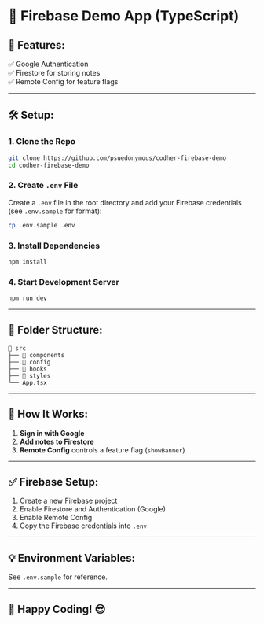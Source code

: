 # 🚀 Firebase Demo App (TypeScript)

## 🌟 Features:

✅ Google Authentication  
✅ Firestore for storing notes  
✅ Remote Config for feature flags

---

## 🛠️ Setup:

### 1. **Clone the Repo**

```sh
git clone https://github.com/psuedonymous/codher-firebase-demo
cd codher-firebase-demo
```

### 2. **Create `.env` File**

Create a `.env` file in the root directory and add your Firebase credentials (see `.env.sample` for format):

```sh
cp .env.sample .env
```

### 3. **Install Dependencies**

```sh
npm install
```

### 4. **Start Development Server**

```sh
npm run dev
```

---

## 📂 **Folder Structure:**

```
📁 src
├── 📁 components
├── 📁 config
├── 📁 hooks
├── 📁 styles
└── App.tsx
```

---

## 🎯 **How It Works:**

1. **Sign in with Google**
2. **Add notes to Firestore**
3. **Remote Config** controls a feature flag (`showBanner`)

---

## ✅ **Firebase Setup:**

1. Create a new Firebase project
2. Enable Firestore and Authentication (Google)
3. Enable Remote Config
4. Copy the Firebase credentials into `.env`

---

## 💡 **Environment Variables:**

See `.env.sample` for reference.

---

## 🚀 **Happy Coding!** 😎
